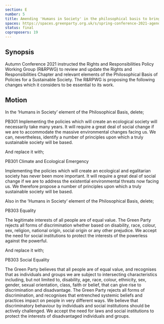 ```yaml
---
section: E
number: 5
title: Amending 'Humans in Society' in the philosophical basis to bring it up to date
spaces: https://spaces.greenparty.org.uk/s/spring-conference-2021-agenda-forum2/?contentId=77763
status: final
coproposers: 19
---
```

## Synopsis

Autumn Conference 2021 instructed the Rights and Responsibilities Policy Working Group (R&RPWG) to review and update the Rights and Responsibilities Chapter and relevant elements of the Philosophical Basis of Policies for a Sustainable Society. The R&RPWG is proposing the following changes which it considers to be essential to its work.

## Motion

In the ‘Humans in Society’ element of the Philosophical Basis, delete;

PB301 Implementing the policies which will create an ecological society will necessarily take many years. It will require a great deal of social change if we are to accommodate the massive environmental changes facing us. We can, nevertheless, identify a number of principles upon which a truly sustainable society will be based.

And replace it with;

PB301 Climate and Ecological Emergency

Implementing the policies which will create an ecological and egalitarian society has never been more important. It will require a great deal of social change if we are to address the existential environmental threats now facing us. We therefore propose a number of principles upon which a truly sustainable society will be based.

Also in the ‘Humans in Society’ element of the Philosophical Basis, delete;

PB303 Equality

The legitimate interests of all people are of equal value. The Green Party rejects all forms of discrimination whether based on disability, race, colour, sex, religion, national origin, social origin or any other prejudice. We accept the need for social institutions to protect the interests of the powerless against the powerful.

And replace it with;

PB303 Social Equality

The Green Party believes that all people are of equal value, and recognises that as individuals and groups we are subject to intersecting characteristics including, but not limited to, disability, age, race, colour, ethnicity, sex, gender, sexual orientation, class, faith or belief, that can give rise to discrimination and disadvantage. The Green Party rejects all forms of discrimination, and recognises that entrenched systemic beliefs and practices impact on people in very different ways. We believe that discriminatory behaviour by individuals and social institutions should be actively challenged. We accept the need for laws and social institutions to protect the interests of disadvantaged individuals and groups.
